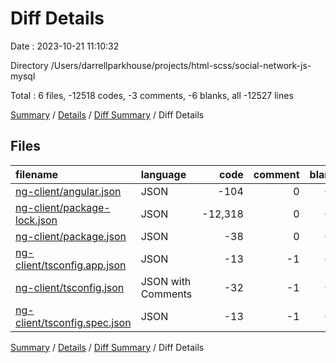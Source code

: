 # Diff Details

Date : 2023-10-21 11:10:32

Directory /Users/darrellparkhouse/projects/html-scss/social-network-js-mysql

Total : 6 files,  -12518 codes, -3 comments, -6 blanks, all -12527 lines

[Summary](results.md) / [Details](details.md) / [Diff Summary](diff.md) / Diff Details

## Files
| filename | language | code | comment | blank | total |
| :--- | :--- | ---: | ---: | ---: | ---: |
| [ng-client/angular.json](/ng-client/angular.json) | JSON | -104 | 0 | -1 | -105 |
| [ng-client/package-lock.json](/ng-client/package-lock.json) | JSON | -12,318 | 0 | -1 | -12,319 |
| [ng-client/package.json](/ng-client/package.json) | JSON | -38 | 0 | -1 | -39 |
| [ng-client/tsconfig.app.json](/ng-client/tsconfig.app.json) | JSON | -13 | -1 | -1 | -15 |
| [ng-client/tsconfig.json](/ng-client/tsconfig.json) | JSON with Comments | -32 | -1 | -1 | -34 |
| [ng-client/tsconfig.spec.json](/ng-client/tsconfig.spec.json) | JSON | -13 | -1 | -1 | -15 |

[Summary](results.md) / [Details](details.md) / [Diff Summary](diff.md) / Diff Details